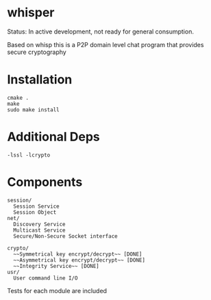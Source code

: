 whisper
=======

Status: In active development, not ready for general consumption.

Based on whisp this is a P2P domain level chat program that provides secure cryptography

Installation
=========

```
cmake .
make
sudo make install 
```

Additional Deps
=====

```
-lssl -lcrypto
```


Components
==========
```
session/
  Session Service
  Session Object
net/
  Discovery Service
  Multicast Service
  Secure/Non-Secure Socket interface

crypto/
  ~~Symmetrical key encrypt/decrypt~~ [DONE]
  ~~Asymmetrical key encrypt/decrypt~~ [DONE]
  ~~Integrity Service~~ [DONE]
usr/
  User command line I/O
```

Tests for each module are included
